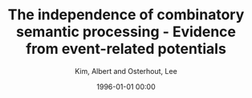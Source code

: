 ---
layout: post
title: The independence of combinatory semantic processing - Evidence from event-related potentials

date: 1996-01-01 00:00
author: Kim, Albert and Osterhout, Lee
tags: ["erps","n400","p600","semantics","sentence processing","syntax","thematic roles"]
journal: Journal of Memory and Language

link: https://doi.org/10.1016/j.jml.2004.10.002

year: 2005
---